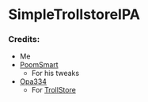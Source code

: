 # SimpleTrollstoreIPA
### Credits:
* Me
* [PoomSmart](https://twitter.com/PoomSmart)
  * For his tweaks
* [Opa334](https://twitter.com/opa334dev)
  * For [TrollStore](https://github.com/opa334/TrollStore)
